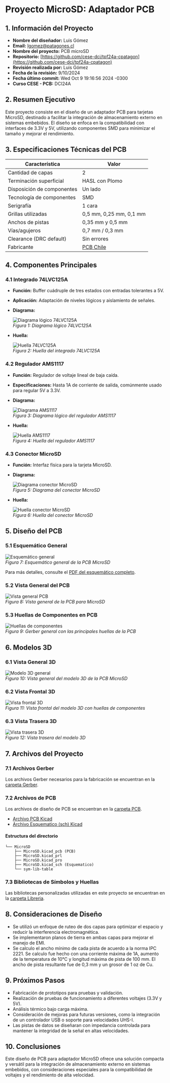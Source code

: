 # Proyecto MicroSD: Adaptador PCB

## 1. Información del Proyecto
- **Nombre del diseñador:** Luis Gómez
- **Email:** lgomez@patagones.cl
- **Nombre del proyecto:** PCB microSD
- **Repositorio:** [https://github.com/cese-dci/tpf24a-cpatagon](https://github.com/cese-dci/tpf24a-cpatagon)
- **Revisión realizada por:** Luis Gómez
- **Fecha de la revisión:** 9/10/2024
- **Fecha último commit:** Wed Oct 9 19:16:56 2024 -0300
- **Curso CESE - PCB:** DCI24A


## 2. Resumen Ejecutivo
Este proyecto consiste en el diseño de un adaptador PCB para tarjetas MicroSD, destinado a facilitar la integración de almacenamiento externo en sistemas embebidos. El diseño se enfoca en la compatibilidad con interfaces de 3.3V y 5V, utilizando componentes SMD para minimizar el tamaño y mejorar el rendimiento.


## 3. Especificaciones Técnicas del PCB

| Característica | Valor |
|----------------|-------|
| Cantidad de capas | 2 |
| Terminación superficial | HASL con Plomo |
| Disposición de componentes | Un lado |
| Tecnología de componentes | SMD |
| Serigrafía | 1 cara |
| Grillas utilizadas | 0,5 mm, 0,25 mm, 0,1 mm |
| Anchos de pistas | 0,35 mm y 0,5 mm |
| Vías/agujeros | 0,7 mm / 0,3 mm |
| Clearance (DRC default) | Sin errores |
| Fabricante | [PCB Chile](https://pcb-chile.cl/) |

## 4. Componentes Principales

### 4.1 Integrado 74LVC125A
- **Función:** Buffer cuádruple de tres estados con entradas tolerantes a 5V.
- **Aplicación:** Adaptación de niveles lógicos y aislamiento de señales.
- **Diagrama:**

  ![Diagrama lógico 74LVC125A](img/esquematico_74LVC125.png)  
  *Figura 1: Diagrama lógico 74LVC125A*

- **Huella:**

  ![Huella 74LVC125A](img/huella_74LVC125A.png)  
  *Figura 2: Huella del integrado 74LVC125A*

### 4.2 Regulador AMS1117
- **Función:** Regulador de voltaje lineal de baja caída.
- **Especificaciones:** Hasta 1A de corriente de salida, comúnmente usado para regular 5V a 3.3V.
- **Diagrama:**

  ![Diagrama AMS1117](img/diagrama_AMS1117.png)  
  *Figura 3: Diagrama lógico del regulador AMS1117*

- **Huella:**

  ![Huella AMS1117](img/huella_AMS117.png)  
  *Figura 4: Huella del regulador AMS1117*

### 4.3 Conector MicroSD
- **Función:** Interfaz física para la tarjeta MicroSD.
- **Diagrama:**

  ![Diagrama conector MicroSD](img/diagrama_conector_uSD.png)  
  *Figura 5: Diagrama del conector MicroSD*

- **Huella:**

  ![Huella conector MicroSD](img/huella_conector_uSD_.png)  
  *Figura 6: Huella del conector MicroSD*

## 5. Diseño del PCB

### 5.1 Esquemático General
![Esquemático general](img/esquema_microSD.png)  
*Figura 7: Esquemático general de la PCB MicroSD*

Para más detalles, consulte el [PDF del esquemático completo](PDF/MicroSD.pdf).

### 5.2 Vista General del PCB
![Vista general PCB](img/PlanoPCBcompleto.png)  
*Figura 8: Vista general de la PCB para MicroSD*

### 5.3 Huellas de Componentes en PCB
![Huellas de componentes](img/huellas_componentes_pcb.png)  
*Figura 9: Gerber general con las principales huellas de la PCB*

## 6. Modelos 3D

### 6.1 Vista General 3D
![Modelo 3D general](img/MicroSD.png)  
*Figura 10: Vista general del modelo 3D de la PCB MicroSD*

### 6.2 Vista Frontal 3D
![Vista frontal 3D](img/MicroSD_huellas.png)  
*Figura 11: Vista frontal del modelo 3D con huellas de componentes*

### 6.3 Vista Trasera 3D
![Vista trasera 3D](img/MicroSD_B.png)  
*Figura 12: Vista trasera del modelo 3D*

## 7. Archivos del Proyecto

### 7.1 Archivos Gerber
Los archivos Gerber necesarios para la fabricación se encuentran en la [carpeta Gerber](Gerber).

### 7.2 Archivos de PCB
Los archivos de diseño de PCB se encuentran en la [carpeta PCB](MicroSD).

- [Archivo PCB Kicad](MicroSD/MicroSD.kicad_pcb)
- [Archivo Esquematico (sch) Kicad](MicroSD/MicroSD.kicad_sch)


#### Estructura del directorio

```
└── MicroSD
    ├── MicroSD.kicad_pcb (PCB)
    ├── MicroSD.kicad_prl
    ├── MicroSD.kicad_pro
    ├── MicroSD.kicad_sch (Esquematico)
    └── sym-lib-table
```



### 7.3 Bibliotecas de Símbolos y Huellas
Las bibliotecas personalizadas utilizadas en este proyecto se encuentran en la [carpeta Libreria](Libreria).

## 8. Consideraciones de Diseño
- Se utilizó un enfoque de ruteo de dos capas para optimizar el espacio y reducir la interferencia electromagnética.
- Se implementaron planos de tierra en ambas capas para mejorar el manejo de EMI.
- Se calculo el ancho mínimo de cada pista de acuerdo a la norma IPC 2221. Se calculo fue hecho con una corriente máxima de 1A, aumento de la temperatura de 10°C y longitud máxima de pista de 100 mm. El ancho de pista resultante fue de 0,3 mm y un grosor de 1 oz de Cu. 

## 9. Próximos Pasos
- Fabricación de prototipos para pruebas y validación.
- Realización de pruebas de funcionamiento a diferentes voltajes (3.3V y 5V).
- Análisis térmico bajo carga máxima.
- Consideración de mejoras para futuras versiones, como la integración de un controlador USB o soporte para velocidades UHS-I.
- Las pistas de datos se diseñaran con impedancia controlada para mantener la integridad de la señal en altas velocidades.

## 10. Conclusiones
Este diseño de PCB para adaptador MicroSD ofrece una solución compacta y versátil para la integración de almacenamiento externo en sistemas embebidos, con consideraciones especiales para la compatibilidad de voltajes y el rendimiento de alta velocidad.
